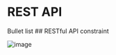 # REST API

Bullet list ## RESTful API constraint

![image](https://user-images.githubusercontent.com/70789919/117970826-c2aafb00-b346-11eb-9072-b2fb3d950de3.png)
